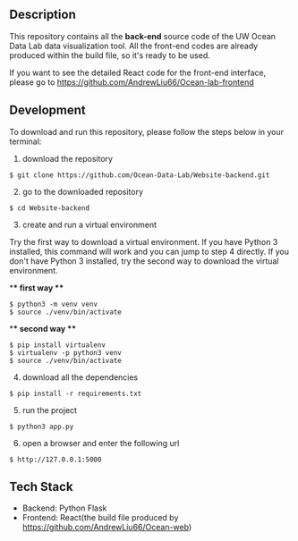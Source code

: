 ## Description

This repository contains all the <b>back-end</b> source code of the UW Ocean Data Lab data visualization tool. All the front-end codes are already produced within the build file, so it's ready to be used.

If you want to see the detailed React code for the front-end interface, please go to https://github.com/AndrewLiu66/Ocean-lab-frontend

## Development

To download and run this repository, please follow the steps below in your terminal:

1. download the repository

```
$ git clone https://github.com/Ocean-Data-Lab/Website-backend.git
```

2. go to the downloaded repository

```
$ cd Website-backend
```

3. create and run a virtual environment

Try the first way to download a virtual environment. If you have Python 3 installed, this command will work and you can jump to step 4 directly. If you don't have Python 3 installed, try the second way to download the virtual environment.

\***\* first way \*\***

```
$ python3 -m venv venv
$ source ./venv/bin/activate
```

\***\* second way \*\***

```
$ pip install virtualenv
$ virtualenv -p python3 venv
$ source ./venv/bin/activate
```

4. download all the dependencies

```
$ pip install -r requirements.txt
```

5. run the project

```
$ python3 app.py
```

6. open a browser and enter the following url

```
$ http://127.0.0.1:5000
```

## Tech Stack

- Backend: Python Flask
- Frontend: React(the build file produced by https://github.com/AndrewLiu66/Ocean-web)
